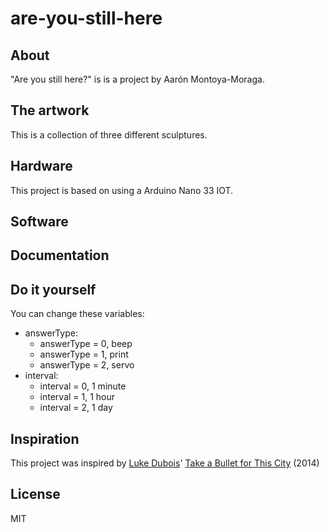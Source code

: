 # are-you-still-here

## About

"Are you still here?" is is a project by Aarón Montoya-Moraga.

## The artwork

This is a collection of three different sculptures.

## Hardware

This project is based on using a Arduino Nano 33 IOT.

## Software

## Documentation

## Do it yourself

You can change these variables:

* answerType:
  * answerType = 0, beep
  * answerType = 1, print
  * answerType = 2, servo
* interval:
  * interval = 0, 1 minute
  * interval = 1, 1 hour
  * interval = 2, 1 day

## Inspiration

This project was inspired by [Luke Dubois](http://lukedubois.com/)' [Take a Bullet for This City](http://sites.bxmc.poly.edu/~lukedubois/projects/index.html?id=gun) (2014)

## License

MIT
